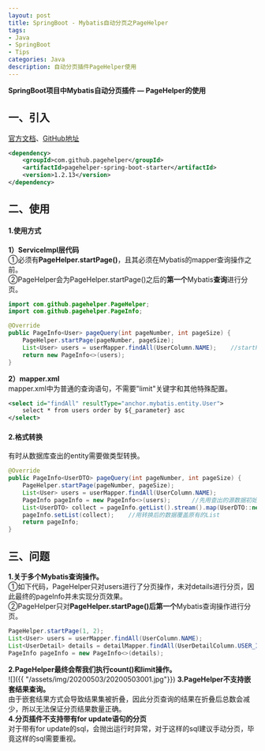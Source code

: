 ```yaml
---
layout: post
title: SpringBoot - Mybatis自动分页之PageHelper
tags:
- Java 
- SpringBoot 
- Tips
categories: Java
description: 自动分页插件PageHelper使用
---  
```

**SpringBoot项目中Mybatis自动分页插件 — PageHelper的使用**

<!-- more -->
## 一、引入
[官方文档](https://pagehelper.github.io/docs/)、[GitHub地址](https://github.com/pagehelper/Mybatis-PageHelper)
```xml
<dependency>
    <groupId>com.github.pagehelper</groupId>
    <artifactId>pagehelper-spring-boot-starter</artifactId>
    <version>1.2.13</version>
</dependency>
```
## 二、使用
#### 1.使用方式
**1）ServiceImpl层代码**  
①必须有**PageHelper.startPage()**，且其必须在Mybatis的mapper查询操作之前。  
②PageHelper会为PageHelper.startPage()之后的**第一个**Mybatis**查询**进行分页。  
```java
import com.github.pagehelper.PageHelper;
import com.github.pagehelper.PageInfo;

@Override
public PageInfo<User> pageQuery(int pageNumber, int pageSize) {
    PageHelper.startPage(pageNumber, pageSize);
    List<User> users = userMapper.findAll(UserColumn.NAME);    //startPage()后第一个Mybatis查询操作
    return new PageInfo<>(users);
}
```
**2）mapper.xml**  
mapper.xml中为普通的查询语句，不需要"limit"关键字和其他特殊配置。
```xml
<select id="findAll" resultType="anchor.mybatis.entity.User">
    select * from users order by ${_parameter} asc
</select>
```
#### 2.格式转换
有时从数据库查出的entity需要做类型转换。
```java
@Override
public PageInfo<UserDTO> pageQuery(int pageNumber, int pageSize) {
    PageHelper.startPage(pageNumber, pageSize);
    List<User> users = userMapper.findAll(UserColumn.NAME);
    PageInfo pageInfo = new PageInfo<>(users);      //先用查出的源数据初始化pageInfo，注意不要指定PageInfo<T>中T
    List<UserDTO> collect = pageInfo.getList().stream().map(UserDTO::new).collect(Collectors.toList());    //数据格式转换
    pageInfo.setList(collect);    //用转换后的数据覆盖原有的List
    return pageInfo;
}
```
## 三、问题
**1.关于多个Mybatis查询操作。**  
①如下代码，PageHelper只对users进行了分页操作，未对details进行分页，因此最终的pageInfo并未实现分页效果。  
②PageHelper只对**PageHelper.startPage()后第一个**Mybatis查询操作进行分页。  
```java
PageHelper.startPage(1, 2);
List<User> users = userMapper.findAll(UserColumn.NAME);
List<UserDetail> details = detailMapper.findAll(UserDetailColumn.USER_ID);
PageInfo pageInfo = new PageInfo<>(details);
```
**2.PageHelper最终会帮我们执行count()和limit操作。**  
![]({{ "/assets/img/20200503/20200503001.jpg"}})
**3.PageHelper不支持嵌套结果查询。**  
由于嵌套结果方式会导致结果集被折叠，因此分页查询的结果在折叠后总数会减少，所以无法保证分页结果数量正确。  
**4.分页插件不支持带有for update语句的分页**  
对于带有for update的sql，会抛出运行时异常，对于这样的sql建议手动分页，毕竟这样的sql需要重视。
